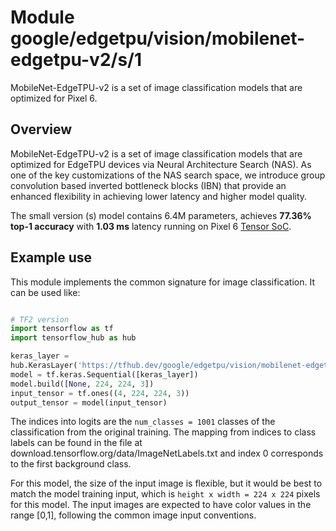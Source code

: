 # Module google/edgetpu/vision/mobilenet-edgetpu-v2/s/1

MobileNet-EdgeTPU-v2 is a set of image classification models that are optimized
for Pixel 6.

<!-- asset-path: internal -->
<!-- task: image-classification -->
<!-- fine-tunable: false -->
<!-- format: saved_model_2 -->
<!-- dataset: imagenet -->

## Overview

MobileNet-EdgeTPU-v2 is a set of image classification models that are optimized
for EdgeTPU devices via Neural Architecture Search (NAS). As one of the key
customizations of the NAS search space, we introduce group convolution based
inverted bottleneck blocks (IBN) that provide an enhanced flexibility in
achieving lower latency and higher model quality.

The small version (s) model contains 6.4M parameters, achieves **77.36% top-1
accuracy** with **1.03 ms** latency running on Pixel 6
[Tensor SoC](https://blog.google/products/pixel/google-tensor-debuts-new-pixel-6-fall/).

## Example use

This module implements the common signature for image classification. It can be
used like:

```python

# TF2 version
import tensorflow as tf
import tensorflow_hub as hub

keras_layer =
hub.KerasLayer('https://tfhub.dev/google/edgetpu/vision/mobilenet-edgetpu-v2/s/1')
model = tf.keras.Sequential([keras_layer])
model.build([None, 224, 224, 3])
input_tensor = tf.ones((4, 224, 224, 3))
output_tensor = model(input_tensor)
```

The indices into logits are the `num_classes = 1001` classes of the
classification from the original training. The mapping from indices to class
labels can be found in the file at
download.tensorflow.org/data/ImageNetLabels.txt and index 0 corresponds to the
first background class.

For this model, the size of the input image is flexible, but it would be best to
match the model training input, which is `height x width = 224 x 224` pixels for
this model. The input images are expected to have color values in the range
[0,1], following the common image input conventions.

